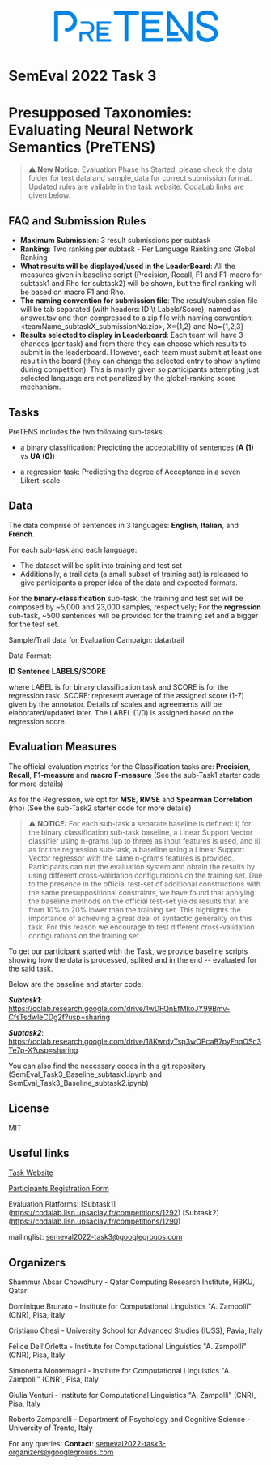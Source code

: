 
<p align="center">
  <img src="https://github.com/shammur/PRESUP/blob/main/pretens_logo.png" width="350" title="PRESUP">
<!--   <img src="your_relative_path_here_number_2_large_name" width="350" alt="accessibility text"> -->
</p>

# SemEval 2022 Task 3
# Presupposed Taxonomies: Evaluating Neural Network Semantics (PreTENS) 

<!-- [![Build Status](https://travis-ci.org/joemccann/dillinger.svg?branch=master)](https://travis-ci.org/joemccann/dillinger) -->

> **⚠ New Notice:**
> Evaluation Phase hs Started, please check the data folder for test data and sample_data for correct submission format. Updated rules are vailable in the task website. CodaLab links are given below.

## FAQ and Submission Rules

- **Maximum Submission**: 3 result submissions per subtask
- **Ranking**: Two ranking per subtask - Per Language Ranking and Global Ranking
- **What results will be displayed/used in the LeaderBoard**: All the measures given in baseline script (Precision, Recall, F1 and F1-macro for subtask1 and Rho for subtask2) will be shown, but the final ranking will be based on macro F1 and Rho.
- **The naming convention for submission file**: The result/submission file will be tab separated (with headers: ID \t Labels/Score), named as answer.tsv and then compressed to a zip file with naming convention: <teamName_subtaskX_submissionNo.zip>, X={1,2} and No={1,2,3}
- **Results selected to display in Leaderboard**: Each team will have 3 chances (per task) and from there they can choose which results to submit in the leaderboard. However, each team must submit at least one result in the board (they can change the selected entry to show anytime during competition). This is mainly given so participants attempting just selected language are not penalized by the global-ranking score mechanism.

## Tasks

PreTENS includes the two following sub-tasks: 
- a binary classification: Predicting the acceptability of sentences (**A (1)** _vs_ **UA (0)**)
<!-- - , which consists in predicting the acceptability label assigned to each sentence of the test set; -->
- a regression task: Predicting the degree of Acceptance in a seven Likert-scale
<!-- - , which consists in predicting the average score assigned by human annotators on a five Likert-scale with respect to the subset of data evaluated via crowdsourcing. -->


## Data
The data comprise of sentences in 3 languages:  **English**, **Italian**, and **French**. 

For each sub-task and each language: 
- The dataset will be split into training and test set
- Additionally, a trail data (a small subset of training set) is released to give participants a proper idea of the data and expected formats.


For the **binary-classification** sub-task, the training and test set will be composed by ~5,000  and 23,000 samples, respectively;
For the **regression** sub-task, ~500 sentences will be provided for the training set and a bigger for the test set.

Sample/Trail data for Evaluation Campaign: data/trail

Data Format:

**ID    Sentence    LABELS/SCORE**

where LABEL is for binary classification task and SCORE is for the regression task.
SCORE: represent average of the assigned score (1-7) given by the annotator. Details of scales and agreements will be elaborated/updated later.
The LABEL (1/0) is assigned based on the regression score.

## Evaluation Measures
The official evaluation metrics for the Classification tasks are:
**Precision**, **Recall**, **F1-measure** and **macro F-measure** (See the sub-Task1 starter code for more details)

As for the Regression, we opt for **MSE**, **RMSE** and **Spearman Correlation** (rho) (See the sub-Task2 starter code for more details)

<!-- ## Formating and Evaluation Scripts -->

> **⚠ NOTICE:**
>For each sub-task a separate baseline is defined: i) for the binary classification sub-task baseline, a Linear Support Vector classifier using n-grams (up to three) as input features is used, and ii) as for the regression sub-task, a baseline using a Linear Support Vector regressor with the same n-grams features is provided. Participants can run the evaluation system and obtain the results by using different cross-validation configurations on the training set. Due to the presence in the official test-set of additional constructions with the same presuppositional constraints, we have found that applying the baseline methods on the official test-set yields results that are from 10% to 20% lower than the training set. This highlights the importance of achieving a great deal of syntactic generality on this task. For this reason we encourage to test different cross-validation configurations on the training set.


To get our participant started with the Task, we provide baseline scripts showing how the data is processed, splited and in the end -- evaluated for the said task.

Below are the baseline and starter code:

**_Subtask1_**:
https://colab.research.google.com/drive/1wDFQnEfMkoJY99Bmv-CfsTsdwleCDg2f?usp=sharing

**_Subtask2_**: 
https://colab.research.google.com/drive/18KwrdyTsp3wOPcaB7pyFnqOSc3Te7p-X?usp=sharing

You can also find the necessary codes in this git repository (SemEval_Task3_Baseline_subtask1.ipynb and SemEval_Task3_Baseline_subtask2.ipynb)

## License

MIT

## Useful links

   [Task Website](<https://sites.google.com/view/semeval2022-pretens>)
      
   [Participants Registration Form](<https://docs.google.com/forms/d/e/1FAIpQLSfS1oIjxCifghMFPpxPOpu-8HC8lJutXa65BXfpXpOmxcJ_Wg/viewform>)
   
   Evaluation Platforms:
   [Subtask1] (https://codalab.lisn.upsaclay.fr/competitions/1292)
   [Subtask2] (https://codalab.lisn.upsaclay.fr/competitions/1290)


   mailinglist: semeval2022-task3@googlegroups.com
   
## Organizers

Shammur Absar Chowdhury - Qatar Computing Research Institute, HBKU, Qatar

Dominique Brunato - Institute for Computational Linguistics "A. Zampolli" (CNR), Pisa, Italy

Cristiano Chesi - University School for Advanced Studies (IUSS), Pavia, Italy

Felice Dell'Orletta - Institute for Computational Linguistics "A. Zampolli" (CNR), Pisa, Italy

Simonetta Montemagni - Institute for Computational Linguistics "A. Zampolli" (CNR), Pisa, Italy

Giulia Venturi -  Institute for Computational Linguistics "A. Zampolli" (CNR), Pisa, Italy

Roberto Zamparelli - Department of Psychology and Cognitive Science - University of Trento, Italy

For any queries:
**Contact**: semeval2022-task3-organizers@googlegroups.com
